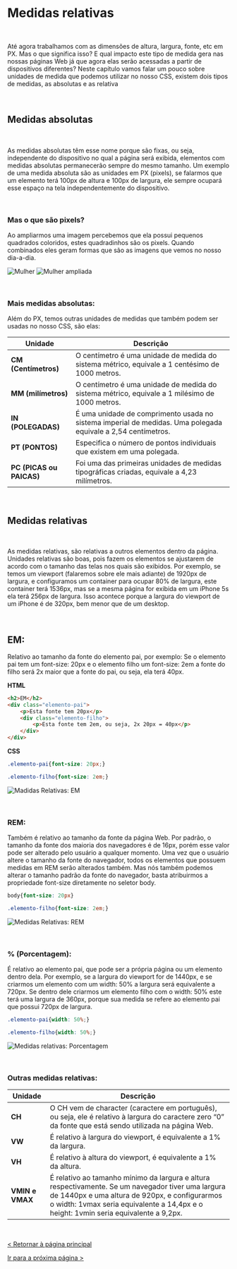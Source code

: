 # Medidas relativas
  
  
&nbsp;
  
  
Até agora trabalhamos com as dimensões de altura, largura, fonte, etc em PX. Mas o que significa isso? E qual impacto este tipo de medida gera nas nossas páginas Web já que agora elas serão acessadas a partir de dispositivos diferentes?
Neste capítulo vamos falar um pouco sobre unidades de medida que podemos utilizar no nosso CSS, existem dois tipos de medidas, as absolutas e as relativa

  
  
&nbsp;
  
  
## Medidas absolutas
  
  
&nbsp;
  
  
As medidas absolutas têm esse nome porque são fixas, ou seja, independente do dispositivo no qual a página será exibida, elementos com medidas absolutas permanecerão sempre do mesmo tamanho. Um exemplo de uma medida absoluta são as unidades em PX (pixels), se falarmos que um elemento terá 100px de altura e 100px de largura, ele sempre ocupará esse espaço na tela independentemente do dispositivo.
  
  
&nbsp;
  
  
### Mas o que são pixels?

Ao ampliarmos uma imagem percebemos que ela possui pequenos quadrados coloridos, estes quadradinhos são os pixels. Quando combinados eles geram formas que são as imagens que vemos no nosso dia-a-dia.
  
  

![Mulher](imagens/mulher.png)   ![Mulher ampliada](imagens/mulher_amplicada.png)

  
  
&nbsp;
  
  
### Mais medidas absolutas:
  
Além do PX, temos outras unidades de medidas que também podem ser usadas no nosso CSS, são elas:
  
| Unidade              | Descrição                                                                                                    |
|----------------------|--------------------------------------------------------------------------------------------------------------|
| **CM (Centímetros)**     | O centímetro é uma unidade de medida do sistema métrico, equivale a 1 centésimo de 1000 metros.              |
| **MM (milímetros)**      | O centímetro é uma unidade de medida do sistema métrico, equivale a 1 milésimo de 1000 metros.               |
| **IN (POLEGADAS)**       | É uma unidade de comprimento usada no sistema imperial de medidas. Uma polegada equivale a 2,54 centímetros. |
| **PT (PONTOS)**          | Especifica o número de pontos individuais que existem em uma polegada.                                       |
| **PC (PICAS ou PAICAS)** | Foi uma das primeiras unidades de medidas tipográficas criadas, equivale a 4,23 milímetros.                  |
  
  
&nbsp;
  
  
## Medidas relativas
  
  
&nbsp;
  
  
As medidas relativas, são relativas a outros elementos dentro da página. Unidades relativas são boas, pois fazem os elementos se ajustarem de acordo com o tamanho das telas nos quais são exibidos. Por exemplo, se temos um viewport (falaremos sobre ele mais adiante) de 1920px de largura, e configuramos um container para ocupar 80% de largura, este container terá 1536px, mas se a mesma página for exibida em um iPhone 5s ela terá 256px de largura.
Isso acontece porque a largura do viewport de um iPhone é de 320px, bem menor que de um desktop.
  
  
&nbsp;
  
  
## EM:
  
Relativo ao tamanho da fonte do elemento pai, por exemplo: Se o elemento pai tem um font-size: 20px e o elemento filho um font-size: 2em a fonte do filho será 2x maior que a fonte do pai, ou seja, ela terá 40px.
  
  
**HTML**
```html
<h2>EM</h2>
<div class="elemento-pai">
    <p>Esta fonte tem 20px</p>
    <div class="elemento-filho">
        <p>Esta fonte tem 2em, ou seja, 2x 20px = 40px</p>
    </div>
</div>
```
  
  
**CSS**
```css
.elemento-pai{font-size: 20px;}

.elemento-filho{font-size: 2em;}
```
  
  
![Madidas Relativas: EM](imagens/media_em.png)
  
  
&nbsp;
  
  
### REM:
  
Também é relativo ao tamanho da fonte da página Web. Por padrão, o tamanho da fonte dos maioria dos navegadores é de 16px, porém esse valor pode ser alterado pelo usuário a qualquer momento.
Uma vez que o usuário altere o tamanho da fonte do navegador, todos os elementos que possuem medidas em REM serão alterados também. Mas nós também podemos alterar o tamanho padrão da fonte do navegador, basta atribuirmos a propriedade font-size diretamente no seletor body.

```css
body{font-size: 20px}

.elemento-filho{font-size: 2em;}
```
  
  
![Medidas Relativas: REM](imagens/medida_rem.png)
  
  
&nbsp;
  
  
### % (Porcentagem):
  
É relativo ao elemento pai, que pode ser a própria página ou um elemento dentro dela. Por exemplo, se a largura do viewport for de 1440px, e se criarmos um elemento com um width: 50%  a largura será equivalente a 720px. Se dentro dele criarmos um elemento filho com o width: 50% este terá uma largura de 360px, porque sua medida se refere ao elemento pai que possui 720px de largura.
  
  
```css
.elemento-pai{width: 50%;}

.elemento-filho{width: 50%;}
```
  
  
![Medidas relativas: Porcentagem](imagens/medida_porcentagem.png)
  
  
&nbsp;
  
  
### Outras medidas relativas:
| ﻿Unidade     | Descrição                                                                                                                                                                                                                                   |
|-------------|---------------------------------------------------------------------------------------------------------------------------------------------------------------------------------------------------------------------------------------------|
| **CH**        | O CH vem de character (caractere em português), ou seja, ele é relativo à largura do caractere zero “0” da fonte que está sendo utilizada na página Web.                                                                                    |
| **VW**        | É relativo à largura do viewport, é equivalente a 1% da largura.                                                                                                                                                                            |
| **VH**          | É relativo à altura do viewport, é equivalente a 1% da altura.                                                                                                                                                                              |
| **VMIN e VMAX** | É relativo ao tamanho mínimo da largura e altura respectivamente. Se um navegador tiver uma largura de 1440px e uma altura de 920px, e configurarmos o width: 1vmax seria equivalente a 14,4px e o height: 1vmin seria equivalente a 9,2px. |
  
  
&nbsp;
  
  
[< Retornar à página principal](../README.md)
  
  
[Ir para a próxima página >](18-O-que-e-um-View-Port.md)
